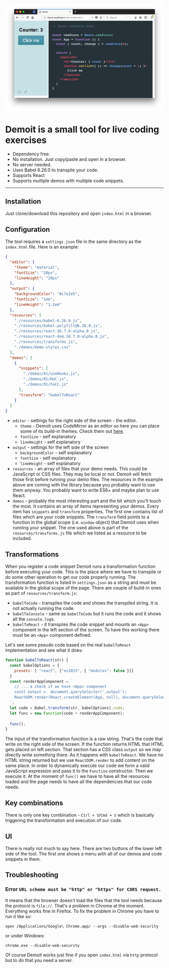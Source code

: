 ![demoit](./demoit.png)

# **Demoit** is a small tool for live coding exercises <!-- omit in toc -->

* Dependency free.
* No installation. Just copy/paste and open in a browser.
* No server needed.
* Uses Babel 6.26.0 to transpile your code.
* Supports React
* Supports multiple demos with multiple code snippets.

---

## Installation

Just clone/download this repository and open `index.html` in a browser.

## Configuration

The tool requires a `settings.json` file in the same directory as the `index.html` file. Here is an example:

```json
{
  "editor": {
    "theme": "material",
    "fontSize": "20px",
    "lineHeight": "28px"
  },
  "output": {
    "backgroundColor": "#c7e2e5",
    "fontSize": "1em",
    "lineHeight": "1.2em"
  },
  "resources": [
    "./resources/babel-6.26.0.js",
    "./resources/babel-polyfill@6.26.0.js",
    "./resources/react-16.7.0-alpha.0.js",
    "./resources/react-dom.16.7.0-alpha.0.js",
    "./resources/transforms.js",
    "./demos/demo-styles.css"
  ],
  "demos": [
    {
      "snippets": [
        "./demos/01/useHooks.js",
        "./demos/01/HoC.js",
        "./demos/01/FaCC.js"
      ],
      "transform": "babelToReact"
    }
  ]
}
```

* `editor` - settings for the right side of the screen - the editor.
  * `theme` - Demoit uses CodeMirror as an editor so here you can place some of its build-in themes. Check them out [here](https://codemirror.net/demo/theme.html).
  * `fontSize` - self explanatory
  * `lineHeight` - self explanatory
* `output` - settings for the left side of the screen
  * `backgroundColor` - self explanatory
  * `fontSize` - self explanatory
  * `lineHeight` - self explanatory
* `resources` - an array of files that your demo needs. This could be JavaScript or CSS files. They may be local or not. Demoit will fetch those first before running your demo files. The resources in the example above are coming with the library because you probably want to use them anyway. You probably want to write ES6+ and maybe plan to use React.
* `demos` - probably the most interesting part and the bit which you'll touch the most. It contains an array of items representing your demos. Every item has `snippets` and `transform` properties. The first one contains list of files which are your code snippets. The `transform` field points to a function in the global scope (i.e. `window` object) that Demoit uses when running your snippet. The one used above is part of the `resources/transforms.js` file which we listed as a resource to be included.

## Transformations

When you register a code snippet Demoit runs a transformation function before executing your code. This is the place where we have to transpile or do some other operation to get our code properly running. The transformation function is listed in `settings.json` as a string and must be available in the global scope of the page. There are couple of build-in ones as part of `resources/transform.js`:

* `babelToCode` - transpiles the code and shows the transpiled string. It is not actually running the code.
* `babelToConsole` - same as `babelToCode` but it runs the code and it shows all the `console.log`s.
* `babelToReact` - it transpiles the code snippet and mounts an `<App>` component in the left section of the screen. To have this working there must be an `<App>` component defined.

Let's see some pseudo code based on the real `babelToReact` implementation and see what it does:

```js
function babelToReact(str) {
  const babelOptions = {
    presets: [ "react", ["es2015", { "modules": false }]]
  }
  const renderAppComponent = `
    // ... a check if we have <App> component
    const output =  document.querySelector('.output');
    ReactDOM.render(React.createElement(App, null), document.querySelector('.output'));
  `;
  let code = Babel.transform(str, babelOptions).code;
  let func = new Function(code + renderAppComponent);

  func();
}
```

The input of the transformation function is a raw string. That's the code that write on the right side of the screen. If the function returns HTML that HTML gets placed on left section. That section has a CSS class `output` so we may directly write something there. As it happens with `babelToReact`. We have no HTML string returned but we use `ReactDOM.render` to add content on the same place. In order to dynamically execute our code we form a valid JavaScript expression and pass it to the `Function` constructor. Then we execute it. At the moment of `func()` we have to have all the resources loaded and the page needs to have all the dependencies that our code needs.

## Key combinations

There is only one key combination - `Ctrl + S`/`Cmd + S` which is basically triggering the transformation and execution of our code.

## UI

There is really not much to say here. There are two buttons of the lower left side of the tool. The first one shows a menu with all of our demos and code snippets in them.

## Troubleshooting

### Error `URL scheme must be "http" or "https" for CORS request.`

It means that the browser doesn't load the files that the tool needs because the protocol is `file://`. That's a problem in Chrome at the moment. Everything works fine in Firefox. To fix the problem in Chrome you have to run it like so:

```
open /Applications/Google\ Chrome.app/ --args --disable-web-security
```
or under Windows:
```
chrome.exe --disable-web-security
```

Of course Demoit works just fine if you open `index.html` via `http` protocol but to do that you need a server.
